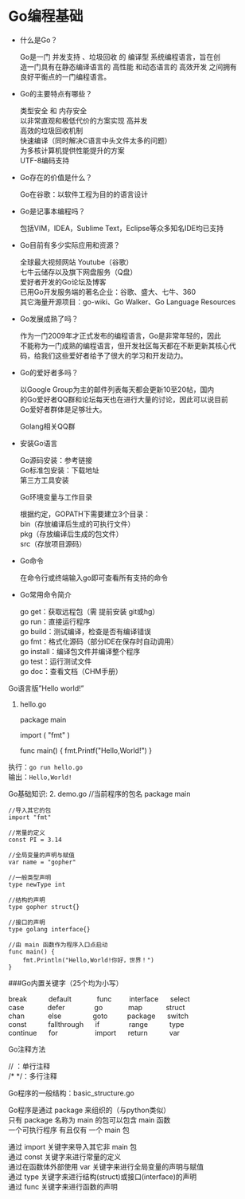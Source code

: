 Go编程基础
=====================
- 什么是Go？

  Go是一门 并发支持 、垃圾回收 的 编译型 系统编程语言，旨在创  
  造一门具有在静态编译语言的 高性能 和动态语言的 高效开发 之间拥有  
  良好平衡点的一门编程语言。  

- Go的主要特点有哪些？

  类型安全 和 内存安全  
  以非常直观和极低代价的方案实现 高并发  
  高效的垃圾回收机制  
  快速编译（同时解决C语言中头文件太多的问题）  
  为多核计算机提供性能提升的方案  
  UTF-8编码支持  

- Go存在的价值是什么？

  Go在谷歌：以软件工程为目的的语言设计

- Go是记事本编程吗？

  包括VIM，IDEA，Sublime Text，Eclipse等众多知名IDE均已支持

- Go目前有多少实际应用和资源？

  全球最大视频网站 Youtube（谷歌）   
  七牛云储存以及旗下网盘服务（Q盘）   
  爱好者开发的Go论坛及博客   
  已用Go开发服务端的著名企业：谷歌、盛大、七牛、360   
  其它海量开源项目：go-wiki、Go Walker、Go Language Resources   


- Go发展成熟了吗？

  作为一门2009年才正式发布的编程语言，Go是非常年轻的，因此   
  不能称为一门成熟的编程语言，但开发社区每天都在不断更新其核心代   
  码，给我们这些爱好者给予了很大的学习和开发动力。   

- Go的爱好者多吗？

  以Google Group为主的邮件列表每天都会更新10至20帖，国内   
  的Go爱好者QQ群和论坛每天也在进行大量的讨论，因此可以说目前   
  Go爱好者群体是足够壮大。  

  Golang相关QQ群

- 安装Go语言

  Go源码安装：参考链接   
  Go标准包安装：下载地址   
  第三方工具安装  
   
   
   
  Go环境变量与工作目录   
    
  根据约定，GOPATH下需要建立3个目录：  
  bin（存放编译后生成的可执行文件）  
  pkg（存放编译后生成的包文件）    
  src（存放项目源码）  


- Go命令

  在命令行或终端输入go即可查看所有支持的命令

- Go常用命令简介

  go get：获取远程包（需 提前安装 git或hg）   
  go run：直接运行程序   
  go build：测试编译，检查是否有编译错误   
  go fmt：格式化源码（部分IDE在保存时自动调用）   
  go install：编译包文件并编译整个程序   
  go test：运行测试文件   
  go doc：查看文档（CHM手册）   


Go语言版”Hello world!”    
1. hello.go

	package main
	
	import (
	  "fmt"
	)
	
	func main() {
		fmt.Printf("Hello,World!")
	}

执行：`go run hello.go`   
输出：`Hello,World!`   

Go基础知识:
2. demo.go
	//当前程序的包名
	package main 
	
	//导入其它的包
	import "fmt"
	
	//常量的定义
	const PI = 3.14
	
	//全局变量的声明与赋值
	var name = "gopher"
	
	//一般类型声明
	type newType int 
	
	//结构的声明
	type gopher struct{}
	
	//接口的声明
	type golang interface{}
	
	//由 main 函数作为程序入口点启动
	func main() {
		fmt.Println("Hello,World!你好，世界！")
	}

###Go内置关键字（25个均为小写）
<p>
break&nbsp;&nbsp;&nbsp;&nbsp;&nbsp;&nbsp;&nbsp;&nbsp;&nbsp;&nbsp;&nbsp;default&nbsp;&nbsp;&nbsp;&nbsp;&nbsp;&nbsp;&nbsp;&nbsp;&nbsp;&nbsp;&nbsp;&nbsp;&nbsp;func&nbsp;&nbsp;&nbsp;&nbsp;&nbsp;&nbsp;&nbsp;&nbsp;&nbsp;interface&nbsp;&nbsp;&nbsp;&nbsp;&nbsp;&nbsp;select<br/>
case&nbsp;&nbsp;&nbsp;&nbsp;&nbsp;&nbsp;&nbsp;&nbsp;&nbsp;&nbsp;&nbsp;&nbsp;defer&nbsp;&nbsp;&nbsp;&nbsp;&nbsp;&nbsp;&nbsp;&nbsp;&nbsp;&nbsp;&nbsp;&nbsp;&nbsp;&nbsp;&nbsp;go&nbsp;&nbsp;&nbsp;&nbsp;&nbsp;&nbsp;&nbsp;&nbsp;&nbsp;&nbsp;&nbsp;&nbsp;&nbsp;map&nbsp;&nbsp;&nbsp;&nbsp;&nbsp;&nbsp;&nbsp;&nbsp;&nbsp;&nbsp;&nbsp;&nbsp;struct<br/>
chan&nbsp;&nbsp;&nbsp;&nbsp;&nbsp;&nbsp;&nbsp;&nbsp;&nbsp;&nbsp;&nbsp;&nbsp;else&nbsp;&nbsp;&nbsp;&nbsp;&nbsp;&nbsp;&nbsp;&nbsp;&nbsp;&nbsp;&nbsp;&nbsp;&nbsp;&nbsp;&nbsp;&nbsp;goto&nbsp;&nbsp;&nbsp;&nbsp;&nbsp;&nbsp;&nbsp;&nbsp;&nbsp;&nbsp;package&nbsp;&nbsp;&nbsp;&nbsp;&nbsp;&nbsp;switch<br/>
const&nbsp;&nbsp;&nbsp;&nbsp;&nbsp;&nbsp;&nbsp;&nbsp;&nbsp;&nbsp;&nbsp;fallthrough&nbsp;&nbsp;&nbsp;&nbsp;&nbsp;&nbsp;if&nbsp;&nbsp;&nbsp;&nbsp;&nbsp;&nbsp;&nbsp;&nbsp;&nbsp;&nbsp;&nbsp;&nbsp;&nbsp;&nbsp;&nbsp;range&nbsp;&nbsp;&nbsp;&nbsp;&nbsp;&nbsp;&nbsp;&nbsp;&nbsp;&nbsp;&nbsp;type<br/>
continue&nbsp;&nbsp;&nbsp;&nbsp;&nbsp;&nbsp;for&nbsp;&nbsp;&nbsp;&nbsp;&nbsp;&nbsp;&nbsp;&nbsp;&nbsp;&nbsp;&nbsp;&nbsp;&nbsp;&nbsp;&nbsp;&nbsp;&nbsp;&nbsp;&nbsp;import&nbsp;&nbsp;&nbsp;&nbsp;&nbsp;&nbsp;return&nbsp;&nbsp;&nbsp;&nbsp;&nbsp;&nbsp;&nbsp;&nbsp;&nbsp;&nbsp;&nbsp;var<br>
</p>

Go注释方法    
    
// ：单行注释    
/* */：多行注释    


Go程序的一般结构：basic_structure.go    
    
Go程序是通过 package 来组织的（与python类似）    
只有 package 名称为 main 的包可以包含 main 函数    
一个可执行程序 有且仅有 一个 main 包    
    
通过 import 关键字来导入其它非 main 包    
通过 const 关键字来进行常量的定义    
通过在函数体外部使用 var 关键字来进行全局变量的声明与赋值    
通过 type 关键字来进行结构(struct)或接口(interface)的声明    
通过 func 关键字来进行函数的声明    
